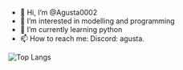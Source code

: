 - 👋 Hi, I’m @Agusta0002
- 👀 I’m interested in modelling and programming
- 🌱 I’m currently learning python
- 📫 How to reach me:
    Discord: agusta.

<!---
Agusta0002/Agusta0002 is a ✨ special ✨ repository because its `README.md` (this file) appears on your GitHub profile.
You can click the Preview link to take a look at your changes.
--->

![Top Langs](https://github-readme-stats.vercel.app/api/top-langs/?username=Agusta0002&hide=css,scss,html&theme=tokyonight)
